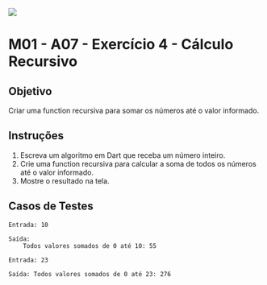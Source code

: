 ﻿![](https://i.imgur.com/xG74tOh.png)

# M01 - A07 - Exercício 4 - Cálculo Recursivo

## Objetivo

Criar uma function recursiva para somar os números até o valor informado.

## Instruções

1. Escreva um algoritmo em Dart que receba um número inteiro.
2. Crie uma function recursiva para calcular a soma de todos os números até o valor informado.
3. Mostre o resultado na tela.

## Casos de Testes

```
Entrada: 10

Saída:
	Todos valores somados de 0 até 10: 55
```

```
Entrada: 23

Saída: Todos valores somados de 0 até 23: 276
```
